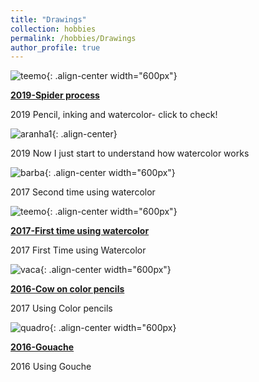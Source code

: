 ```yaml
---
title: "Drawings"
collection: hobbies
permalink: /hobbies/Drawings
author_profile: true
---
```


![teemo](http://fjnovais.github.io/images/miranha5.jpg){: .align-center width="600px"}

<b>[2019-Spider process](https://fjnovais.github.io/hobbies/2019sandspider)</b>

2019 Pencil, inking and watercolor- click to check!


![aranha1](http://fjnovais.github.io/images/miranha2.jpg){: .align-center}

2019 Now I just start to understand how watercolor works


![barba](http://fjnovais.github.io/images/barba1.jpg){: .align-center width="600px"}

2017 Second time using watercolor


![teemo](http://fjnovais.github.io/images/teemo2.jpg){: .align-center width="600px"}

<b>[2017-First time using watercolor](http://fjnovais.github.io/hobbies/2017teemo)</b>

2017 First Time using Watercolor


![vaca](http://fjnovais.github.io/images/vaca1.jpg){: .align-center width="600px"}

<b>[2016-Cow on color pencils](http://fjnovais.github.io/hobbies/2016cow)</b>

2017 Using Color pencils


![quadro](http://fjnovais.github.io/images/quadro2.jpg){: .align-center width="600px}

<b>[2016-Gouache](http://fjnovais.github.io/hobbies/2016gouache) </b>

2016 Using Gouche
